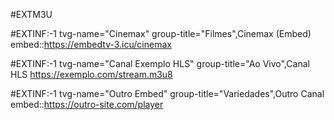 #EXTM3U

#EXTINF:-1 tvg-name="Cinemax" group-title="Filmes",Cinemax (Embed)
embed::https://embedtv-3.icu/cinemax

#EXTINF:-1 tvg-name="Canal Exemplo HLS" group-title="Ao Vivo",Canal HLS
https://exemplo.com/stream.m3u8

#EXTINF:-1 tvg-name="Outro Embed" group-title="Variedades",Outro Canal
embed::https://outro-site.com/player
